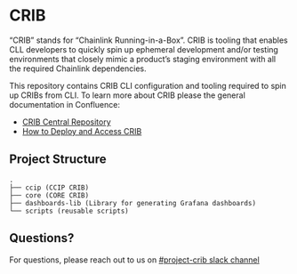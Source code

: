 # CRIB
“CRIB” stands for “Chainlink Running-in-a-Box”. CRIB is tooling that enables CLL developers to quickly spin up ephemeral development and/or testing environments that closely mimic a product’s staging environment with all the required Chainlink dependencies.

This repository contains CRIB CLI configuration and tooling required to spin up CRIBs from CLI.
To learn more about CRIB please the general documentation in Confluence:
- [CRIB Central Repository](https://smartcontract-it.atlassian.net/wiki/spaces/TT/pages/597099084/CRIB+Central+Repository)
- [How to Deploy and Access CRIB](https://smartcontract-it.atlassian.net/wiki/spaces/TT/pages/678461474/How+to+Deploy+Access+CRIB)


## Project Structure
```
.
├── ccip (CCIP CRIB)
├── core (CORE CRIB)
├── dashboards-lib (Library for generating Grafana dashboards)
└── scripts (reusable scripts)
```

## Questions?
For questions, please reach out to us on [#project-crib slack channel](https://chainlink.enterprise.slack.com/archives/C0637K4BBC2) 
